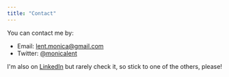 ```yaml
---
title: "Contact"
---
```


You can contact me by:

* Email: [lent.monica@gmail.com](mailto:lent.monica@gmail.com)
* Twitter: [@monicalent](https://twitter.com/monicalent)

I'm also on [LinkedIn](https://www.linkedin.com/in/monica-lent-542122145/) but
rarely check it, so stick to one of the others, please!
